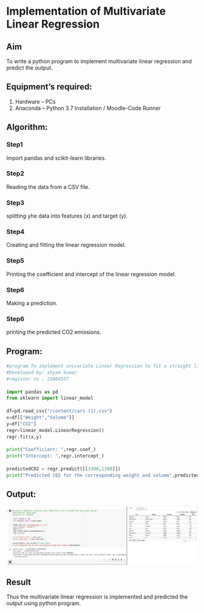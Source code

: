 # Implementation of Multivariate Linear Regression
## Aim
To write a python program to implement multivariate linear regression and predict the output.
## Equipment’s required:
1.	Hardware – PCs
2.	Anaconda – Python 3.7 Installation / Moodle-Code Runner
## Algorithm:
### Step1
Import pandas and scikit-learn libraries.

### Step2
Reading the data from a CSV file.

### Step3
splitting yhe data into features (x) and target (y). 

### Step4
Creating and fitting the linear regression model.

### Step5
Printing the coefficient and intercept of the linear regression model.

### Step6
Making a prediction.

### Step6
printing the predicted CO2 emissions.

## Program:
```python
#program To implement univariate Linear Regression to fit a straight line using least squares.
#Developed by: shyam kumar
#register no : 23004557

import pandas as pd
from sklearn import linear_model

df=pd.read_csv("/content/cars (1).csv")
x=df[["Weight","Volume"]]
y=df["CO2"]
regr=linear_model.LinearRegression()
regr.fit(x,y)

print("Coefficient: ",regr.coef_)
print("Intercept: ",regr.intercept_)

predictedCO2 = regr.predict([[3300,1300]])
print("Predicted C02 for the corresponding weight and volume",predictedCO2)

```
## Output:
![output](exp.png)

## Result
Thus the multivariate linear regression is implemented and predicted the output using python program.